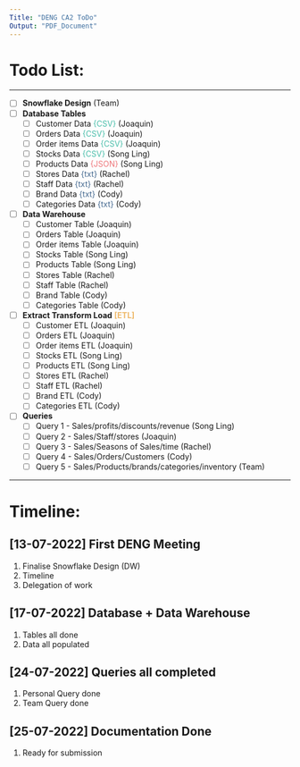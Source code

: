 ```yaml
---
Title: "DENG CA2 ToDo"
Output: "PDF_Document"
---
```


# Todo List:
---
- [ ] **Snowflake Design** (Team)
- [ ] **Database Tables**
    - [ ] Customer Data <span style="color: #49BEAA">{CSV}</span> (Joaquin)
    - [ ] Orders Data <span style="color: #49BEAA">{CSV}</span> (Joaquin)
    - [ ] Order items Data <span style="color: #49BEAA">{CSV}</span> (Joaquin)
    - [ ] Stocks Data <span style="color: #49BEAA">{CSV}</span> (Song Ling)
    - [ ] Products Data <span style="color: #EF767A">{JSON}</span> (Song Ling)
    - [ ] Stores Data <span style="color: #456990">{txt}</span> (Rachel)
    - [ ] Staff Data <span style="color: #456990">{txt}</span> (Rachel)
    - [ ] Brand Data <span style="color: #456990">{txt}</span> (Cody)
    - [ ] Categories Data <span style="color: #456990">{txt}</span> (Cody)

- [ ] **Data Warehouse**
    - [ ] Customer Table (Joaquin)
    - [ ] Orders Table (Joaquin)
    - [ ] Order items Table (Joaquin)
    - [ ] Stocks Table (Song Ling)
    - [ ] Products Table (Song Ling)
    - [ ] Stores Table (Rachel)
    - [ ] Staff Table (Rachel)
    - [ ] Brand Table (Cody)
    - [ ] Categories Table (Cody)

- [ ] **Extract Transform Load** <span style="color: #EEB868">**[ETL]**</span>
    - [ ] Customer ETL (Joaquin)
    - [ ] Orders ETL (Joaquin)
    - [ ] Order items ETL (Joaquin)
    - [ ] Stocks ETL (Song Ling)
    - [ ] Products ETL (Song Ling)
    - [ ] Stores ETL (Rachel)
    - [ ] Staff ETL (Rachel)
    - [ ] Brand ETL (Cody)
    - [ ] Categories ETL (Cody)

- [ ] **Queries**
    - [ ] Query 1 - Sales/profits/discounts/revenue (Song Ling)
    - [ ] Query 2 - Sales/Staff/stores (Joaquin)
    - [ ] Query 3 - Sales/Seasons of Sales/time (Rachel)
    - [ ] Query 4 - Sales/Orders/Customers (Cody)
    - [ ] Query 5 - Sales/Products/brands/categories/inventory (Team)
---

# Timeline:

## [13-07-2022] First DENG Meeting

1. Finalise Snowflake Design (DW)
2. Timeline
3. Delegation of work

## [17-07-2022] Database + Data Warehouse

1. Tables all done
2. Data all populated

## [24-07-2022] Queries all completed

1. Personal Query done
2. Team Query done

## [25-07-2022] Documentation Done

1. Ready for submission
<!-- Insert Additional Work Below -->